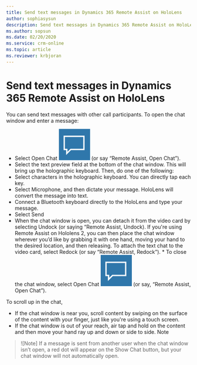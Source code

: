 ```yaml
---
title: Send text messages in Dynamics 365 Remote Assist on HoloLens
author: sophiasysun
description: Send text messages in Dynamics 365 Remote Assist on HoloLens and adjust text chat panel 
ms.author: sopsun
ms.date: 02/20/2020
ms.service: crm-online
ms.topic: article
ms.reviewer: krbjoran
---
```

# Send text messages in Dynamics 365 Remote Assist on HoloLens


You can send text messages with other call participants.
To open the chat window and enter a message:
*	Select Open Chat ![Text](media/RAHL_Text.png "Text") (or say “Remote Assist, Open Chat”).
*	Select the text preview field at the bottom of the chat window. This will bring up the holographic keyboard. Then, do one of the following:
  * Select characters in the holographic keyboard. You can directly tap each key.
  * Select Microphone, and then dictate your message. HoloLens will convert the message into text.
  * Connect a Bluetooth keyboard directly to the HoloLens and type your message.
  * Select Send 
* When the chat window is open, you can detach it from the video card by selecting Undock (or saying “Remote Assist, Undock). If you're using Remote Assist on Hololens 2, you can then place the chat window wherever you’d like by grabbing it with one hand, moving your hand to the desired location, and then releasing. To attach the text chat to the video card, select Redock  (or say “Remote Assist, Redock”).  * To close the chat window, select Open Chat ![Text](media/RAHL_Text.png "Text") (or say, “Remote Assist, Open Chat”).


To scroll up in the chat,  
*	If the chat window is near you, scroll content by swiping on the surface of the content with your finger, just like you're using a touch screen.
*	If the chat window is out of your reach, air tap and hold on the content and then move your hand ray up and down or side to side.
Note

> ![Note]
> If a message is sent from another user when the chat window isn’t open, a red dot will appear on the Show Chat button, but your chat window will not automatically open.

